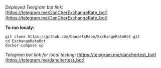 *Deployed Telegram bot link:* [https://telegram.me/DanCherExchangeRate_bot](https://telegram.me/DanCherExchangeRate_bot)

**To run localy:**
```
git clone https://github.com/DanielsRepo/ExchangeRateBot.git
cd ExchangeRateBot
docker-compose up
```
*Telegram bot link for local testing:* [https://telegram.me/danchertest_bot](https://telegram.me/danchertest_bot)
